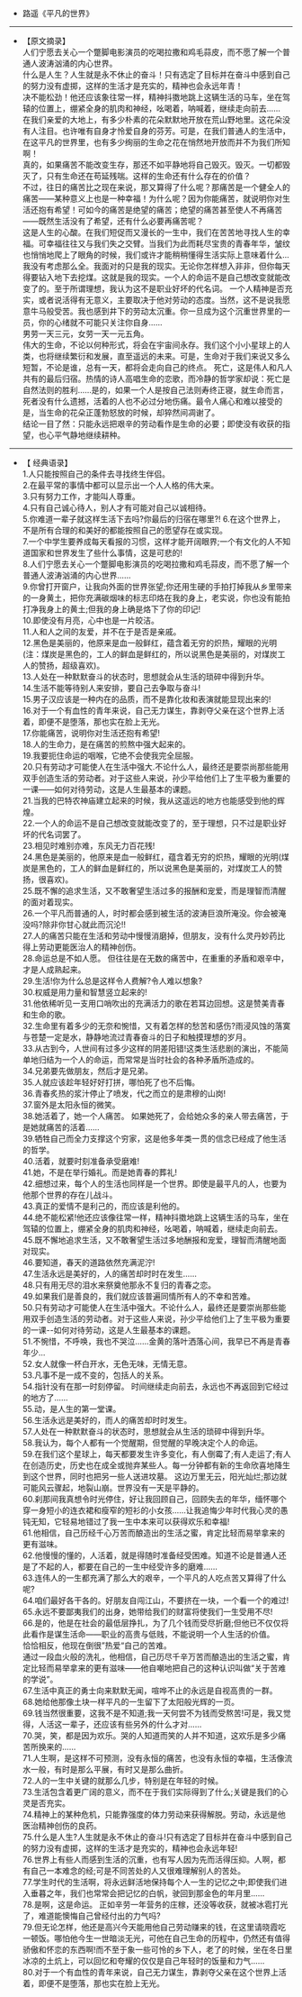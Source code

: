 - 路遥《平凡的世界》
***
- 【原文摘录】  
  人们宁愿去关心一个蹩脚电影演员的吃喝拉撒和鸡毛蒜皮，而不愿了解一个普通人波涛汹涌的内心世界。    
  什么是人生？人生就是永不休止的奋斗！只有选定了目标并在奋斗中感到自己的努力没有虚掷，这样的生活才是充实的，精神也会永远年青！  
  决不能松劲！他还应该象往常一样，精神抖擞地跳上这辆生活的马车，坐在驾辕的位置上，绷紧全身的肌肉和神经，吆喝着，呐喊着，继续走向前去……  
  在我们亲爱的大地上，有多少朴素的花朵默默地开放在荒山野地里。这花朵没有人注目。也许唯有自身才怜爱自身的芬芳。可是，在我们普通人的生活中，在这平凡的世界里，也有多少绚丽的生命之花在悄然地开放而并不为我们所知啊！  
  真的，如果痛苦不能改变生存，那还不如平静地将自己毁灭。毁灭。一切都毁灭了，只有生命还在苟延残喘。这样的生命还有什么存在的价值？  
  不过，往日的痛苦比之现在来说，那又算得了什么呢？那痛苦是一个健全人的痛苦——某种意义上也是一种幸福！为什么呢？因为你能痛苦，就说明你对生活还抱有希望！可如今的痛苦是绝望的痛苦；绝望的痛苦甚至使人不再痛苦——既然生活没有了希望，还有什么必要再痛苦呢？  
  这是人生的心酸。在我们短促而又漫长的一生中，我们在苦苦地寻找人生的幸福。可幸福往往又与我们失之交臂。当我们为此而耗尽宝贵的青春年华，皱纹也悄悄地爬上了眼角的时候，我们或许才能稍稍懂得生活实际上意味着什么…  
  我没有考虑那么全。我面对的只是我的现实。无论你怎样想入非非，但你每天得要钻入地下去挖煤。这就是我的现实。一个人的命运不是自己想改变就能改变了的。至于所谓理想，我认为这不是职业好坏的代名词。  一个人精神是否充实，或者说活得有无意义，主要取决于他对劳动的态度。当然，这不是说我愿意牛马般受苦。我也感到井下的劳动太沉重。你一旦成为这个沉重世界里的一员，你的心绪就不可能只关注你自身……  
  男劳一天三元，女劳一天一元五角。    
  伟大的生命，不论以何种形式，将会在宇宙间永存。我们这个小小星球上的人类，也将继续繁衍和发展，直至遥远的未来。可是，生命对于我们来说又多么短暂，不论是谁，总有一天，都将会走向自己的终点。  死亡，这是伟人和凡人共有的最后归宿。热情的诗人高唱生命的恋歌，而冷静的哲学家却说：死亡是自然法则的胜利……是的，如果一个人是按自己法则寿终正寝，就生命而言，死者没有什么遗撼，活着的人也不必过分地伤痛。最令人痛心和难以接受的是，当生命的花朵正蓬勃怒放的时候，却猝然间凋谢了。    
  结论一目了然：只能永远把艰辛的劳动看作是生命的必要；即使没有收获的指望，也心平气静地继续耕种。    

***
- 【 经典语录】  
1.人只能按照自己的条件去寻找终生伴侣。    
2.在最平常的事情中都可以显示出一个人人格的伟大来。    
3.只有努力工作，才能叫人尊重。    
4.只有自己诚心待人，别人才有可能对自己以诚相待。  
5.你难道一辈子就这样生活下去吗?你最后的归宿在哪里?!
6.在这个世界上，不是所有合理的和美好的都能按照自己的愿望存在或实现。  
7.一个中学生要养成每天看报的习惯，这样才能开阔眼界;一个有文化的人不知道国家和世界发生了些什么事情，这是可悲的!  
8.人们宁愿去关心一个蹩脚电影演员的吃喝拉撒和鸡毛蒜皮，而不愿了解一个普通人波涛汹涌的内心世界……  
9.你曾打开窗户，让我向外面的世界张望;你还用生硬的手拍打掉我从乡里带来的一身黄土，把你充满碳烟味的标志印烙在我的身上，老实说，你也没有能拍打净我身上的黄土;但我的身上确是烙下了你的印记!  
10.即使没有月亮，心中也是一片皎洁。  
11.人和人之间的友爱，并不在于是否是亲戚。  
12.黑色是美丽的，他原来是血一般鲜红，蕴含着无穷的炽热，耀眼的光明(注：煤炭是黑色的，工人的鲜血是鲜红的，所以说黑色是美丽的，对煤炭工人的赞扬，超级喜欢)。  
13.人处在一种默默奋斗的状态时，思想就会从生活的琐碎中得到升华。  
14.生活不能等待别人来安排，要自己去争取与奋斗!  
15.男子汉应该是一种内在的品质，而不是靠化妆和表演就能显现出来的!  
16.对于一个有血性的青年来说，自己无力谋生，靠剥夺父亲在这个世界上活着，即便不是堕落，那也实在脸上无光。  
17.你能痛苦，说明你对生活还抱有希望!  
18.人的生命力，是在痛苦的煎熬中强大起来的。  
19.我要扼住命运的咽喉，它绝不会使我完全屈服。  
20.只有劳动才可能使人在生活中强大.不论什么人，最终还是要崇尚那些能用双手创造生活的劳动者。对于这些人来说，孙少平给他们上了生平极为重要的一课——如何对待劳动，这是人生最基本的课题。  
21.当我的巴特农神庙建立起来的时候，我从这遥远的地方也能感受到他的辉煌。  
22.一个人的命运不是自己想改变就能改变了的，至于理想，只不过是职业好坏的代名词罢了。  
23.相见时难别亦难，东风无力百花残!  
24.黑色是美丽的，他原来是血一般鲜红，蕴含着无穷的炽热，耀眼的光明(煤炭是黑色的，工人的鲜血是鲜红的，所以说黑色是美丽的，对煤炭工人的赞扬，很喜欢)。  
25.既不懈的追求生活，又不敢奢望生活过多的报酬和宠爱，而是理智而清醒的面对着现实。  
26.一个平凡而普通的人，时时都会感到被生活的波涛巨浪所淹没。你会被淹没吗?除非你甘心就此而沉沦!!  
27.人的痛苦只能在生活和劳动中慢慢消磨掉，但朋友，没有什么灵丹妙药比得上劳动更能医治人的精神创伤。  
28.命运总是不如人愿。  但往往是在无数的痛苦中，在重重的矛盾和艰辛中，才是人成熟起来。  
29.生活!你为什么总是这样令人费解?令人难以想象?  
30.权威是用力量和智慧竖立起来的!  
31.他依稀听见一支用口哨吹出的充满活力的歌在若耳边回想。这是赞美青春和生命的歌。  
32.生命里有着多少的无奈和惋惜，又有着怎样的愁苦和感伤?雨浸风蚀的落寞与苍楚一定是水，静静地流过青春奋斗的日子和触摸理想的岁月。  
33.从古到今，人世间有过多少这样的阴差阳错!这类生活悲剧的演出，不能简单地归结为一个人的命运，而常常是当时社会的各种矛盾所造成的。  
34.兄弟要先做朋友，然后才是兄弟。  
35.人就应该趁年轻好好打拼，哪怕死了也不后悔。  
36.青春炙热的浆汁停止了喷发，代之而立的是肃穆的山岗!  
37.窗外是太阳永恒的微笑。  
38.她活着了，她一个人痛苦。  如果她死了，会给她众多的亲人带去痛苦，于是她就痛苦的活着……  
39.牺牲自己而全力支撑这个穷家，这是他多年类一贯的信念已经成了他生活的哲学。  
40.活着，就要时刻准备承受磨难!  
41.她，不是在举行婚礼。而是她青春的葬礼!  
42.细想过来，每个人的生活也同样是一个世界。即使是最平凡的人，也要为他那个世界的存在儿战斗。  
43.真正的爱情不是利己的，而应该是利他的。  
44.绝不能松紧!他还应该像往常一样，精神抖擞地跳上这辆生活的马车，坐在驾辕的位置上，绷紧全身的肌肉和神经，吆喝着，呐喊着，继续走向前去。  
45.既不懈地追求生活，又不敢奢望生活过多地酬报和宠爱，理智而清醒地面对现实。  
46.要知道，春天的道路依然充满泥泞!  
47.生活永远是美好的，人的痛苦却时时在发生……  
48.只有用无尽的泪水来祭奠他那永不复归的青春之恋。  
49.如果我们是善良的，我们就应该普遍同情所有人的不幸和苦难。  
50.只有劳动才可能使人在生活中强大。不论什么人，最终还是要崇尚那些能用双手创造生活的劳动者。对于这些人来说，孙少平给他们上了生平极为重要的一课--如何对待劳动，这是人生最基本的课题。  
51.不惋惜，不呼唤，我也不哭泣……金黄的落叶洒落心间，我早已不再是青春年少…  
52.女人就像一杯白开水，无色无味，无情无意。  
53.凡事不是一成不变的，包括人的关系。  
54.指针没有在那一时刻停留。  时间继续走向前去，永远也不再返回到它经过的地方了……  
55.动，是人生的第一堂课。  
56.生活永远是美好的，而人的痛苦却时时发生。  
57.人处在一种默默奋斗的状态时，思想就会从生活的琐碎中得到升华。  
58.我认为，每个人都有一个觉醒期，但觉醒的早晚决定个人的命运。  
59.在我们这个星球上，每天都要发生许多变化，有人倒霉了;有人走运了;有人在创造历史，历史也在成全或抛弃某些人。每一分钟都有新的生命欣喜地降生到这个世界，同时也把另一些人送进坟墓。  这边万里无云，阳光灿烂;那边就可能风云骤起，地裂山崩。世界没有一天是平静的。  
60.刹那间我真想令时光停住，好让我回顾自己，回顾失去的年华，缅怀哪个穿一身短小的连衣裙和瘦窄的短衫的小女孩……让我追悔少年时代我心灵的愚钝无知，它轻易地错过了我一生中本来可以获得欢乐和幸福!  
61.他相信，自己历经千心万苦而酿造出的生活之蜜，肯定比轻而易举拿来的更有滋味。  
62.他慢慢的懂的，人活着，就是得随时准备经受困难。知道不论是普通人还是了不起的人，都要在自己的一生中经受许多的磨难……  
63.连伟人的一生都充满了那么大的艰辛，一个平凡的人吃点苦又算得了什么呢?  
64.咱们最好各干各的。好朋友自闯江山，不要挤在一块，一个看一个的难过!  
65.永远不要鄙夷我们的出身，她带给我们的财富将使我们一生受用不尽!  
66.是的，他是在社会的最低层挣扎，为了几个钱而受尽折磨;但他已不仅仅将此看作是谋生活命——职业的高贵与低贱，不能说明一个人生活的价值。  
恰恰相反，他现在倒很”热爱“自己的苦难。  
通过一段血火般的洗礼，他相信，自己历尽千辛万苦而酿造出的生活之蜜，肯定比轻而易举拿来的更有滋味——他自嘲地把自己的这种认识叫做“关于苦难的学说”。  
67.生活中真正的勇士向来默默无闻，喧哗不止的永远是自视高贵的一群。  
68.她给他那像土块一样平凡的一生留下了太阳般光辉的一页。  
69.钱当然很重要，这我不是不知道;我一天何尝不为钱而受熬苦!可是，我又觉得，人活这一辈子，还应该有些另外的什么才对……  
70.哭，笑，都是因为欢乐。哭的人知道而笑的人并不知道，这欢乐是多少痛苦所换来的……  
71.人生啊，是这样不可预测，没有永恒的痛苦，也没有永恒的幸福，生活像流水一般，有时是那么平展，有时又是那么曲折。  
72.人的一生中关键的就那么几步，特别是在年轻的时候。  
73.生活包含着更广阔的意义，而不在于我们实际得到了什么;关键是我们的心灵是否充实。  
74.精神上的某种危机，只能靠强度的体力劳动来获得解脱。劳动，永远是他医治精神创伤的良药。  
75.什么是人生?人生就是永不休止的奋斗!只有选定了目标并在奋斗中感到自己的努力没有虚掷，这样的生活才是充实的，精神也会永远年轻!  
76.世界上有些人而感到生活的沉重，也有写人因为先而活得压抑。人啊，都有自己一本难念的经;可是不同苦处的人又很难理解别人的苦处。  
77.学生时代的生活啊，将永远鲜活地保持每个人一生的记忆之中;即使我们进入垂暮之年，我们也常常会把记忆的白帆，驶回到那金色的年月里……  
78.是啊，这是命运。  正如辛劳一年营务的庄稼，还没等收获，就被冰雹打光了，难道能懊悔自己曾经付出的力气吗?  
79.但无论怎样，他还是高兴今天能用他自己劳动赚来的钱，在这里请晓霞吃一顿饭。哪怕他今生一世暗淡无光，可他在自己生命的历程中，仍然还有值得骄傲和怀恋的东西啊!而不至于象一些可怜的乡下人，老了的时候，坐在冬日里冰凉的土炕上，可以回忆和夸耀的仅仅是自己年轻时的饭量和力气……  
80.对于一个有血性的青年来说，自己无力谋生，靠剥夺父亲在这个世界上活着，即便不是堕落，那也实在脸上无光。  
